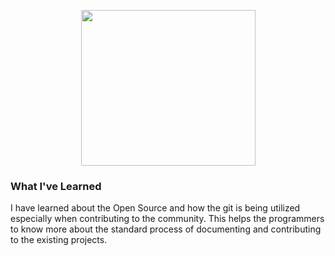 <p align="center">
    <img width="279px" height="249px" src="../public/assets/Witch Honeydroid.png" />
</p>

### What I've Learned

I have learned about the Open Source and how the git is being utilized especially when contributing to the community. This helps the programmers to know more about the standard process of documenting and contributing to the existing projects. 